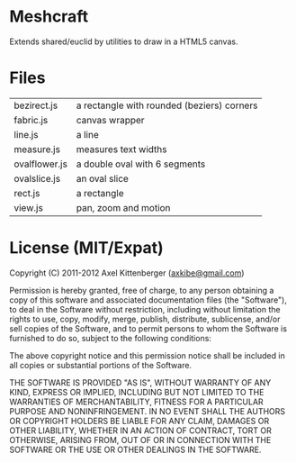 Meshcraft
=========

Extends shared/euclid by utilities to draw in a HTML5 canvas.

Files
=====
<table>

 <tr><td>   bezirect.js
</td><td>   a rectangle with rounded (beziers) corners
</td></tr>

 <tr><td>   fabric.js
</td><td>   canvas wrapper
</td></tr>

 <tr><td>   line.js
</td><td>   a line
</td></tr>

 <tr><td>   measure.js
</td><td>   measures text widths
</td></tr>

 <tr><td>   ovalflower.js
</td><td>   a double oval with 6 segments
</td></tr>

 <tr><td>   ovalslice.js
</td><td>   an oval slice
</td></tr>

 <tr><td>   rect.js
</td><td>   a rectangle
</td></tr>

 <tr><td>   view.js
</td><td>   pan, zoom and motion
</td></tr>

</table>

License (MIT/Expat)
===================
Copyright (C) 2011-2012 Axel Kittenberger (axkibe@gmail.com)

Permission is hereby granted, free of charge, to any person obtaining a copy of this software and associated documentation files (the "Software"), to deal in the Software without restriction, including without limitation the rights to use, copy, modify, merge, publish, distribute, sublicense, and/or sell copies of the Software, and to permit persons to whom the Software is furnished to do so, subject to the following conditions:

The above copyright notice and this permission notice shall be included in all copies or substantial portions of the Software.

THE SOFTWARE IS PROVIDED "AS IS", WITHOUT WARRANTY OF ANY KIND, EXPRESS OR IMPLIED, INCLUDING BUT NOT LIMITED TO THE WARRANTIES OF MERCHANTABILITY, FITNESS FOR A PARTICULAR PURPOSE AND NONINFRINGEMENT. IN NO EVENT SHALL THE AUTHORS OR COPYRIGHT HOLDERS BE LIABLE FOR ANY CLAIM, DAMAGES OR OTHER LIABILITY, WHETHER IN AN ACTION OF CONTRACT, TORT OR OTHERWISE, ARISING FROM, OUT OF OR IN CONNECTION WITH THE SOFTWARE OR THE USE OR OTHER DEALINGS IN THE SOFTWARE.

